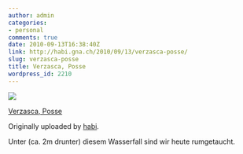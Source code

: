 ```yaml
---
author: admin
categories:
- personal
comments: true
date: 2010-09-13T16:38:40Z
link: http://habi.gna.ch/2010/09/13/verzasca-posse/
slug: verzasca-posse
title: Verzasca, Posse
wordpress_id: 2210
---
```


[![](http://farm5.static.flickr.com/4154/4986616873_78d7c8c9f0_m.jpg)](http://www.flickr.com/photos/habi/4986616873/)
   

 
  [Verzasca, Posse](http://www.flickr.com/photos/habi/4986616873/)
    

  Originally uploaded by [habi](http://www.flickr.com/people/habi/).
 



Unter (ca. 2m drunter) diesem Wasserfall sind wir heute rumgetaucht.
  

